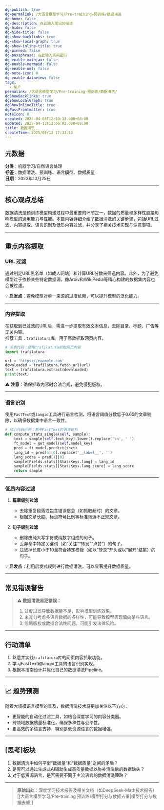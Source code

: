 ```yaml
---
dg-publish: true
dg-permalink: /大语言模型学习/Pre-training-预训练/数据清洗
dg-home: false
dg-description: 在此输入笔记的描述
dg-hide: false
dg-hide-title: false
dg-show-backlinks: true
dg-show-local-graph: true
dg-show-inline-title: true
dg-pinned: false
dg-passphrase: 在此输入访问密码
dg-enable-mathjax: false
dg-enable-mermaid: false
dg-enable-uml: false
dg-note-icon: 0
dg-enable-dataview: false
tags:
  - NLP
permalink: /大语言模型学习/Pre-training-预训练/数据清洗/
dgShowBacklinks: true
dgShowLocalGraph: true
dgShowInlineTitle: true
dgPassFrontmatter: true
noteIcon: 0
created: 2025-04-08T12:10:33.000+08:00
updated: 2025-04-13T13:06:02.000+08:00
title: 数据清洗
createTime: 2025/05/13 17:33:53
---
```




## 元数据
**分类**：机器学习/自然语言处理  
**标签**：数据清洗、预训练、语言模型、数据质量  
**日期**：2023年10月25日  

---



## 核心观点总结
数据清洗是预训练模型构建过程中最重要的环节之一，数据的质量和多样性直接影响模型的通用能力与性能。本篇内容详细介绍了数据清洗的关键步骤，包括URL过滤、内容提取、语言识别及低质内容过滤，并分享了相关技术实现与注意事项。

---



## 重点内容提取

### URL 过滤
通过制定URL黑名单（如成人网站）和计算URL分数来筛选内容。此外，为了避免模型过于依赖某些特定数据源，像Arxiv和WikiPedia等精心构建的数据集内容也会被过滤。

💡 **启发点**：避免模型对单一来源的过度依赖，可以提升模型的泛化能力。

---


### 内容提取
在获取到已过滤的URL后，需进一步提取有效文本信息，去除目录、标题、广告等无关内容。  
推荐工具：`trafilatura`库，用于高效抓取网页内容。

```python
# 示例代码：使用trafilatura抓取网页内容
import trafilatura

url = 'https://example.com'
downloaded = trafilatura.fetch_url(url)
text = trafilatura.extract(downloaded)
print(text)
```

⚠ **注意**：确保抓取内容时合法合规，避免侵犯版权。

---


### 语言识别
使用`FastText`或`langid`工具进行语言检测，将语言阈值分数低于0.65的文章剔除，以确保数据集中语言一致性。

```python
# 核心代码示例：基于FastText的语言识别
def compute_stats_single(self, sample):
    text = sample[self.text_key].lower().replace('\n', ' ')
    ft_model = get_model(self.model_key)
    pred = ft_model.predict(text)
    lang_id = pred[0][0].replace('__label__', '')
    lang_score = pred[1][0]
    sample[Fields.stats][StatsKeys.lang] = lang_id
    sample[Fields.stats][StatsKeys.lang_score] = lang_score
    return sample
```

---


### 低质内容过滤
1. **篇章级别过滤**  
   - 去除重复段落或包含错误信息（如抓取超时）的文章。  
   - 根据文章长度、标点符号比例等标准筛选不正规文章。  

2. **句子级别过滤**  
   - 删除由纯大写字符或纯数字组成的句子。  
   - 丢弃命中特定关键词（如“关注”“转发”“点赞”）的句子。  
   - 过滤掉长度小于10且符合特定模板（如以“登录”开头或以“展开”结尾）的句子。  

💡 **启发点**：利用启发式规则进行数据清洗，可以显著提升数据质量。

---



## 常见错误警告
> **⚠ 数据清洗易犯错误：**
> 1. 过度过滤导致数据量不足，影响模型训练效果。
> 2. 未充分考虑多语言数据的多样性，可能导致模型表现偏向某些语言。
> 3. 忽略版权或数据合法性问题，可能引发法律风险。

---



## 行动清单
1. 熟悉并实践`trafilatura`库的网页内容抓取功能。
2. 学习FastText和langid工具的语言识别实现。
3. 根据本指南设计并优化自己的数据清洗Pipeline。

---



## 📈 趋势预测
随着大规模语言模型的普及，数据清洗技术将更加关注以下方向：
- 更智能的自动化过滤工具，如结合深度学习的内容分类器。
- 跨领域数据质量标准化，确保多样性与公平性。
- 更高效的多语言支持，特别是低资源语言的数据增强。

---



## [思考]板块
1. 数据清洗中如何平衡“数据量”和“数据质量”之间的矛盾？  
2. 是否可以通过生成式AI辅助生成高质量数据以弥补清洗后的数据缺失？  
3. 对于低资源语言，是否需要不同于主流语言的数据清洗策略？

---

> **原始出处**：深度学习技术报告及相关文档（如DeepSeek-Math技术报告）
>[[大语言模型学习/Pre-training 预训练/模型打分与数据去重\|模型打分与数据去重]]
